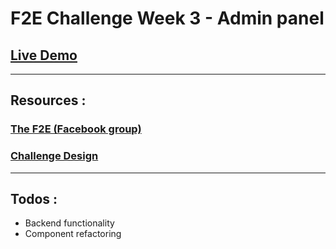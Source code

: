 # F2E Challenge Week 3 - Admin panel

## [Live Demo](http://jffy-adminorder.surge.sh)

---

## Resources :

### [The F2E (Facebook group)](https://www.facebook.com/groups/173311386703334/)

### [Challenge Design](https://hexschool.github.io/THE_F2E_Design/week3-admin%20order/)

---

## Todos :

- Backend functionality
- Component refactoring
